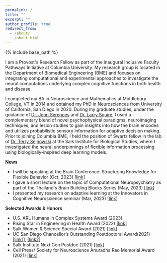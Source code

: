 ```yaml
---
permalink: /
title: ""
excerpt: ""
author_profile: true
redirect_from: 
  - /about/
  - /about.html
---
```


{% include base_path %}

I am a Provost's Research Fellow as part of the inaugural Inclusive Faculty Pathways Initiative at Columbia University. My research group is located in the Department of Biomedical Engineering (BME) and focuses on integrating computational and experimental approaches to investigate the neural computations underlying complex cognitive functions in both health and disease.

I completed my BA in Neuroscience and Mathematics at Middlebury College, VT in 2014 and obtained my PhD in Neurosciences from University of California, San Diego in 2020. During my graduate studies, under the guidance of <a href="https://serenceslab.ucsd.edu/" target="_blank">Dr. John Serences</a> and <a href="http://whoville.ucsd.edu/" target="_blank">Dr. Larry Squire</a>, I used a complementary blend of novel psychophysical paradigms, neuroimaging techniques, and lesion studies to gain insights into how the brain encodes and utilizes probabilistic sensory information for adaptive decision making. Prior to joining Columbia BME, I held the position of Swartz fellow in the lab of <a href="https://cnl.salk.edu/" target="_blank">Dr. Terry Sejnowski</a> at the Salk Institute for Biological Studies, where I investigated the neural underpinnings of flexible information processing using biologically-inspired deep learning models.

**News**
- I will be speaking at the Brain Conference: Structuring Knowledge for Flexible Behavior (Oct, 2023) <a href="https://www.fens.org/news-activities/fens-and-societies-calendar/meeting-event/the-brain-conference-structuring-knowledge-for-flexible-behaviour?tab=1" target="_blank">[link]</a>
- I gave a short lecture on the topic of Computational Neuropsychiatry as part of the Thailand's Brain Building Blocks Series (May, 2023) <a href="https://braincode101.github.io/?fbclid=IwAR2xpQVOtd3WLU7cVvREygQh9O2SxQG7M9oIw-iWueEGQuBkFY3bBIg7a_A" target="_blank">[link]</a>
- I presented my research on adaptive learning at the Innovators in Cognitive Neuroscience seminar (Mar, 2023) <a href="https://innovatorsincogneuro.github.io/speaker-info/nuttida-rungratsameetaweemana.html" target="_blank">[link]</a>

**Selected Awards & Honors**
- U.S. ARL Humans in Complex Systems Award (2023)
- Rising Star in Engineering in Health Award (2022) <a href="https://www.bme.jhu.edu/2022-rising-stars-in-engineering-in-health/" target="_blank">[link]</a>
- Salk Women & Science Special Award (2021) <a href="https://www.salk.edu/engage/women-science/award-recipients/" target="_blank">[link]</a>
- UC San Diego Chancellor’s Outstanding Postdoctoral Award(2021) <a href="https://postdoc.ucsd.edu/award-opportunities/postdoctoral-scholar-award.html#Recipients" target="_blank">[link1]</a>, <a href="https://inc.ucsd.edu/news/" target="_blank">[link2]</a>
- Salk Institute Next Gen Postdoc (2021) <a href="https://inside.salk.edu/fall-2021/nuttida-rungratsameetaweemana-drawing-from-memories/" target="_blank">[link]</a>
- Cell Press/ Society for Neuroscience Anuradha Rao Memorial Award (2021) <a href="https://marlin-prod.literatumonline.com/pb-assets/journals/research/neuron/Anuradha_Rao_Memorial_Award_2020_2021.pdf" target="_blank">[link]</a>

<hallo hallo>
